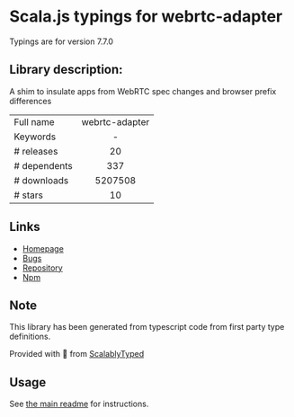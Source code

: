 
# Scala.js typings for webrtc-adapter

Typings are for version 7.7.0

## Library description:
A shim to insulate apps from WebRTC spec changes and browser prefix differences

|                    |                 |
| ------------------ | :-------------: |
| Full name          | webrtc-adapter |
| Keywords           | - |
| # releases         | 20 |
| # dependents       | 337 |
| # downloads        | 5207508 |
| # stars            | 10 |

## Links
- [Homepage](https://github.com/webrtchacks/adapter#readme)
- [Bugs](https://github.com/webrtchacks/adapter/issues)
- [Repository](https://github.com/webrtchacks/adapter)
- [Npm](https://www.npmjs.com/package/webrtc-adapter)
    


## Note
This library has been generated from typescript code from first party type definitions.

Provided with :purple_heart: from [ScalablyTyped](https://github.com/oyvindberg/ScalablyTyped)

## Usage
See [the main readme](../../readme.md) for instructions.


